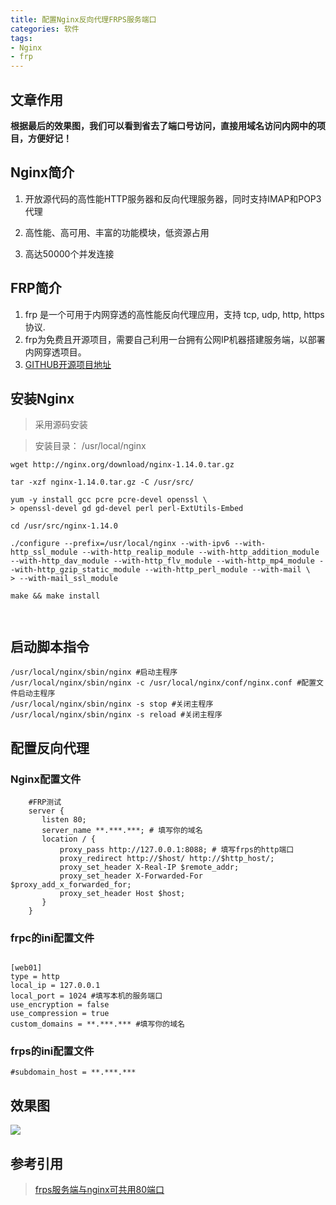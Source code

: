 ```yaml
---
title: 配置Nginx反向代理FRPS服务端口
categories: 软件
tags: 
- Nginx
- frp 
---
```



##  文章作用

**根据最后的效果图，我们可以看到省去了端口号访问，直接用域名访问内网中的项目，方便好记！**

##  Nginx简介   

1.  开放源代码的高性能HTTP服务器和反向代理服务器，同时支持IMAP和POP3代理

2. 高性能、高可用、丰富的功能模块，低资源占用

3. 高达50000个并发连接

##  FRP简介 

1. frp 是一个可用于内网穿透的高性能反向代理应用，支持 tcp, udp, http, https 协议.
2. frp为免费且开源项目，需要自己利用一台拥有公网IP机器搭建服务端，以部署内网穿透项目。
3. [GITHUB开源项目地址](https://github.com/fatedier/frp/)


<!-- more --> 
##  安装Nginx

> 采用源码安装 

> 安装目录： /usr/local/nginx

```
wget http://nginx.org/download/nginx-1.14.0.tar.gz

tar -xzf nginx-1.14.0.tar.gz -C /usr/src/

yum -y install gcc pcre pcre-devel openssl \
> openssl-devel gd gd-devel perl perl-ExtUtils-Embed

cd /usr/src/nginx-1.14.0

./configure --prefix=/usr/local/nginx --with-ipv6 --with-http_ssl_module --with-http_realip_module --with-http_addition_module --with-http_dav_module --with-http_flv_module --with-http_mp4_module --with-http_gzip_static_module --with-http_perl_module --with-mail \
> --with-mail_ssl_module

make && make install 



```

##  启动脚本指令

```
/usr/local/nginx/sbin/nginx #启动主程序
/usr/local/nginx/sbin/nginx -c /usr/local/nginx/conf/nginx.conf #配置文件启动主程序
/usr/local/nginx/sbin/nginx -s stop #关闭主程序
/usr/local/nginx/sbin/nginx -s reload #关闭主程序

```

##  配置反向代理

###  Nginx配置文件

```
	#FRP测试
	server {
       listen 80;
       server_name **.***.***; # 填写你的域名
       location / {
           proxy_pass http://127.0.0.1:8088; # 填写frps的http端口
           proxy_redirect http://$host/ http://$http_host/;
           proxy_set_header X-Real-IP $remote_addr;
           proxy_set_header X-Forwarded-For $proxy_add_x_forwarded_for;
           proxy_set_header Host $host;
       }
	}
```

###  frpc的ini配置文件

```

[web01]
type = http
local_ip = 127.0.0.1
local_port = 1024 #填写本机的服务端口
use_encryption = false
use_compression = true
custom_domains = **.***.*** #填写你的域名

```

###  frps的ini配置文件
```
#subdomain_host = **.***.***
```


##  效果图

![](https://ws1.sinaimg.cn/large/640dde2dly1ftjrdkq3epj217u0lhq7a.jpg)


## 参考引用

> [frps服务端与nginx可共用80端口](https://www.nat.ee/96.html)
